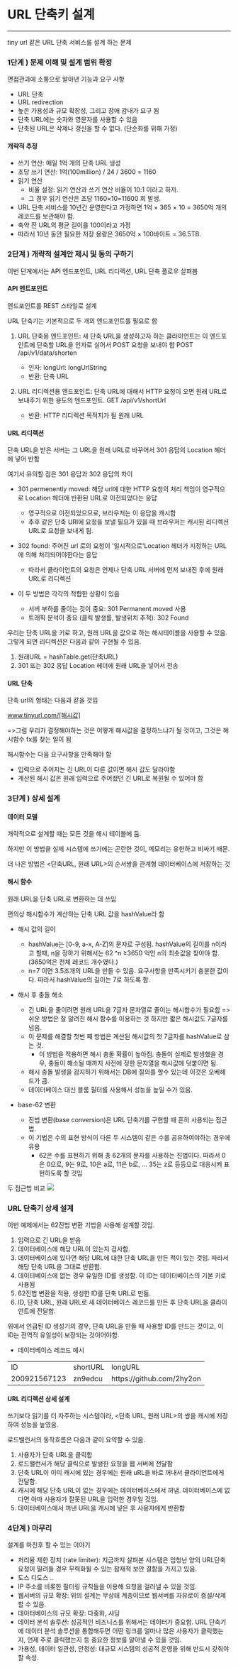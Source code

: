 # URL 단축키 설계
--- ---

tiny url 같은 URL 단축 서비스를 설계 하는 문제

### 1단계 ) 문제 이해 및 설계 범위 확정

면접관과에 소통으로 알아낸 기능과 요구 사항
- URL 단축
- URL redirection
- 높은 가용성과 규모 확장성, 그리고 장애 감내가 요구 됨
- 단축 URL에는 숫자와 영문자를 사용할 수 있음
- 단축된 URL은 삭제나 갱신을 할 수 없다. (단순화를 위해 가정)

#### 개략적 추정
- 쓰기 연산: 매일 1억 개의 단축 URL 생성
- 초당 쓰기 연산: 1억(100million) / 24 / 3600 = 1160
- 읽기 연산
  - 비율 설정: 읽기 연산과 쓰기 연산 비율이 10:1 이라고 하자.
  - 그 경우 읽기 연산은 초당 1160×10=11600 회 발생.
- URL 단축 서비스를 10년간 운영한다고 가정하면 1억 × 365 × 10 = 3650억 개의 레코드를 보관해야 함.
- 축약 전 URL의 평균 길이를 100이라고 가정 
- 따라서 10년 동안 필요한 저장 용량은 3650억 × 100바이트 = 36.5TB.

### 2단계 ) 개략적 설계안 제시 및 동의 구하기
이번 단계에서는 API 엔드포인트, URL 리디렉션, URL 단축 플로우 살펴봄

#### API 엔트포인트

엔드포인트를 REST 스타일로 설계

URL 단축기는 기본적으로 두 개의 엔드포인트를 필요로 함

1. URL 단축용 엔드포인트: 새 단축 URL을 생성하고자 하는 클라이언트는 이 엔드포인트에 단축할 URL을 인자로 실어서 POST 요청을 보내야 함
   POST /api/v1/data/shorten 
   - 인자: longUrl: longUrlString
   - 반환: 단축 URL

2. URL 리디렉션용 엔드포인트: 단축 URL에 대해서 HTTP 요청이 오면 원래 URL로 보내주기 위한 용도의 엔드포인트.
   GET /api/v1/shortUrl 
   - 반환: HTTP 리디렉션 목적지가 될 원래 URL

#### URL 리디렉션
단축 URL을 받은 서버는 그 URL을 원래 URL로 바꾸어서 301 응답의 Location 헤더에 넣어 반함

여기서 유의할 점은 301 응답과 302 응답의 차이
- 301 permenently moved: 해당 url에 대한 HTTP 요청의 처리 책임이 영구적으로 Location 헤더에 반환된 URL로 이전되었다는 응답
  - 영구적으로 이전되었으므로, 브라우저는 이 응답을 캐시함
  - 추후 같은 단축 URl에 요청을 보낼 필요가 있을 때 브라우저는 캐시된 리디렉션 URL로 요청을 보내게 됨.
- 302 found: 주어진 url 로의 요청이 '일시적으로'Location 헤더가 지정하는 URL에 의해 처리되어야한다는 응답
  -  따라서 클라이언트의 요청은 언제나 단축 URL 서버에 먼저 보내진 후에 원래 URL로 리디렉션

- 이 두 방법은 각각의 적합한 상황이 있음
  - 서버 부하를 줄이는 것이 중요: 301 Permanent moved 사용
  - 트래픽 분석이 중요 (클릭 발생률, 발생위치 추적): 302 Found

우리는 단축 URL을 키로 하고, 원래 URL을 값으로 하는 해시테이블을 사용할 수 있음.
그렇게 되면 리디렉션은 다음과 같이 구현될 수 있음.

1. 원래URL = hashTable.get(단축URL)
2. 301 또는 302 응답 Location 헤더에 원래 URL을 넣어서 전송

#### URL 단축
단축 url의 형태는 다음과 같을 것임

www.tinyurl.com/[해시값]

=>그럼 우리가 결정해야하는 것은 어떻게 해시값을 결정하느냐가 될 것이고, 그것은 해시함수 fx를 찾는 일이 됨

해시함수는 다음 요구사항을 만족해야 함
- 입력으로 주어지는 긴 URL이 다른 값이면 해시 값도 달라야함
- 계산된 해시 값은 원래 입력으로 주어졌던 긴 URL로 복원될 수 있어야 함

### 3단계 ) 상세 설계
#### 데이터 모델
개략적으로 설계할 때는 모든 것을 해시 테이블에 둠.

하지만 이 방법을 실제 시스템에 쓰기에는 곤란한 것이, 메모리는 유한하고 비싸기 때문.

더 나은 방법은 <단축URL, 원래 URL>의 순서쌍을 관계형 데이터베이스에 저장하는 것

#### 해시 함수
원래 URL을 단축 URL로 변환하는 데 쓰임

편의상 해시함수가 계산하는 단축 URL 값을 hashValue라 함

- 해시 값의 길이
  - hashValue는 [0-9, a-x, A-Z]의 문자로 구성됨. hashValue의 길이를 n이라고 할때, n을 정하기 위해서는 62
    ^n ≥3650 억인 n의 최솟값을 찾아야 함. (3650억은 전체 레코드 개수였다.)
  - n=7 이면 3.5조개의 URL을 만들 수 있음. 요구사항을 만족시키기 충분한 값이다. 따라서 hashValue의 길이는 7로 하도록 함.


- 해시 후 충돌 해소
  - 긴 URL을 줄이려면 원래 URL을 7글자 문자열로 줄이는 해시함수가 필요함 => 쉬운 방법은 잘 알려진 해시 함수를 이용하는 것 하지만 짧은 해시값도 7글자를 넘음. 
  - 이 문제를 해결할 첫번 째 방법은 계산된 해시값의 첫 7글자를 hashValue로 삼는 것.
    - 이 방법을 적용하면 해시 충돌 확률이 높아짐. 충돌이 실제로 발생했을 경우, 충돌이 해소될 때까지 사전에 정한 문자열을 해시값에 덧붙이면 됨. 
  - 해시 충돌 발생을 감지하기 위해서는 DB에 질의를 할수 있는데 이것은 오베헤드가 큼.
  - 데이터베이스 대신 블룸 필터를 사용해서 성능을 높일 수가 있음.

- base-62 변환
  - 진법 변환(base conversion)은 URL 단축기를 구현할 때 흔히 사용되는 접근법.
  - 이 기법은 수의 표현 방식이 다른 두 시스템이 같은 수를 공유하여야하는 경우에 유용
    - 62은 수를 표현하기 위해 총 62개의 문자를 사용하는 진법이다. 따라서 0은 0으로, 9는 9로, 10은 a로, 11은 b로, ... 35는 z로 등등으로 대응시켜 표현하도록 할 것임

두 접근법 비교
<img src="images/SIH/compare.png">

### URL 단축기 상세 설계 
이번 예제에서는 62진법 변환 기법을 사용해 설계할 것임.

1. 입력으로 긴 URL을 받음
2. 데이터베이스에 해당 URL이 있는지 검사함.
3. 데이터베이스에 있다면 해당 URL에 대한 단축 URL을 만든 적이 있는 것임. 따라서 해당 단축 URL을 그대로 반환함.
4. 데이터베이스에 없는 경우 유일한 ID를 생성함. 이 ID는 데이터베이스의 기본 키로 사용됨
5. 62진법 변환을 적용, 생성한 ID를 단축 URL로 만듦.
6. ID, 단축 URL, 원래 URL로 새 데이터베이스 레코드를 만든 후 단축 URL을 클라이언트에 전달함.

위에서 언급된 ID 생성기의 경우, 단축 URL을 만들 때 사용할 ID를 만드는 것이고, 이 ID는 전역적 유일성이 보장되는 것이어야함.

- 데이터베이스 레코드 예시

<table>
<tr>
<td>ID</td>
<td>shortURL</td>
<td>longURL</td>
</tr>
<tr>
<td>200921567123</td>
<td>zn9edcu</td>
<td>https://github.com/2hy2on</td>
</tr>
</table>

#### URL 리디렉션 상세 설계
쓰기보다 읽기를 더 자주하는 시스템이라, <단축 URL, 원래 URL>의 쌍을 캐시에 저장하여 성능을 높였음.

로드밸런서의 동작흐름은 다음과 같이 요약할 수 있음.

1. 사용자가 단축 URL을 클릭함
2. 로드밸런서가 해당 클릭으로 발생한 요청을 웹 서버에 전달함
3. 단축 URL이 이미 캐시에 있는 경우에는 원래 uRL을 바로 꺼내서 클라이언트에게 전달함.
4. 캐시에 해당 단축 URL이 없는 경우에는 데이터베이스에서 꺼냄. 데이터베이스에 없다면 아마 사용자가 잘못된 URL을 입력한 경우일 것임.
5. 데이터베이스에서 꺼낸 URL을 캐시에 넣은 후 사용자에게 반환함

### 4단계 ) 마무리
설계를 마친후 할 수 있는 이야기

- 처리율 제한 장치 (rate limiter): 지금까지 살펴본 시스템은 엄청난 양의 URL단축 요청이 밀려들 경우 무력화될 수 있는 잠재적 보안 결함을 가지고 있음.
- 도스 디도스 ..
- IP 주소를 비롯한 필터링 규칙들을 이용해 요청을 걸러낼 수 있을 것임.
- 웹서버의 규모 확장: 위의 설계는 무상태 계층이므로 웹서버를 자유로이 증설/삭제할 수 있음.
- 데이터베이스의 규모 확장: 다중화, 샤딩
- 데이터 분석 솔루션: 성공적인 비즈니스를 위해서는 데이터가 중요함. URL 단축기에 데이터 분석 솔루션을 통합해두면 어떤 링크를 얼마나 많은 사용자가 클릭했는지, 언제 주로 클릭했는지 등 중요한 정보를 알아낼 수 있을 것임.
- 가용성, 데이터 일관성, 안정성: 대규모 시스템의 성공적 운영을 위해 반드시 갖춰야할 속성.

